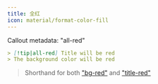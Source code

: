 ```yaml
---
title: 全红
icon: material/format-color-fill
---
```


Callout metadata: "all-red"

```md
> [!tip|all-red] Title will be red
> The background color will be red
```
> Shorthand for both ["bg-red"](../bg-styling/page-3.md)
> and ["title-red"](../title-styling/page-3.md)

